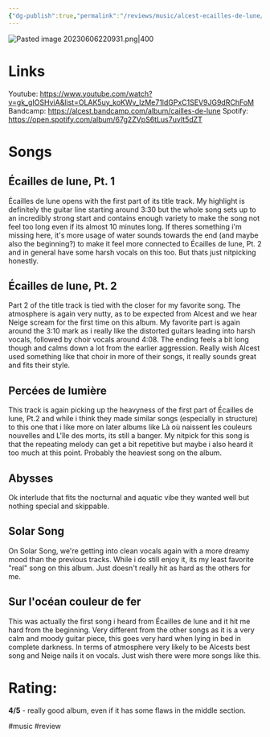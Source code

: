 ```yaml
---
{"dg-publish":true,"permalink":"/reviews/music/alcest-ecailles-de-lune/"}
---
```



![Pasted image 20230606220931.png|400](/img/user/Images/Pasted%20image%2020230606220931.png)

# Links
Youtube: https://www.youtube.com/watch?v=gk_gIOSHviA&list=OLAK5uy_koKWv_IzMe71ldGPxC1SEV9JG9dRChFoM
Bandcamp: https://alcest.bandcamp.com/album/cailles-de-lune
Spotify: https://open.spotify.com/album/67g2ZVpS6tLus7uvIt5dZT

# Songs
## Écailles de lune, Pt. 1
Écailles de lune opens with the first part of its title track. My highlight is definitely the guitar line starting around 3:30 but the whole song sets up to an incredibly strong start and contains enough variety to make the song not feel too long even if its almost 10 minutes long. If theres something i'm missing here, it's more usage of water sounds towards the end (and maybe also the beginning?) to make it feel more connected to Écailles de lune, Pt. 2 and in general have some harsh vocals on this too. But thats just nitpicking honestly.

## Écailles de lune, Pt. 2
Part 2 of the title track is tied with the closer for my favorite song. The atmosphere is again very nutty, as to be expected from Alcest and we hear Neige scream for the first time on this album. My favorite part is again around the 3:10 mark as i really like the distorted guitars leading into harsh vocals, followed by choir vocals around 4:08. The ending feels a bit long though and calms down a lot from the earlier aggression. Really wish Alcest used something like that choir in more of their songs, it really sounds great and fits their style.

## Percées de lumière
This track is again picking up the heavyness of the first part of Écailles de lune, Pt.2 and while i think they made similar songs (especially in structure) to this one that i like more on later albums like Là où naissent les couleurs nouvelles and L'île des morts, its still a banger. My nitpick for this song is that the repeating melody can get a bit repetitive but maybe i also heard it too much at this point. Probably the heaviest song on the album.

## Abysses
Ok interlude that fits the nocturnal and aquatic vibe they wanted well but nothing special and skippable.

## Solar Song
On Solar Song, we're getting into clean vocals again with a more dreamy mood than the previous tracks. While i do still enjoy it, its my least favorite "real" song on this album. Just doesn't really hit as hard as the others for me.

## Sur l'océan couleur de fer
This was actually the first song i heard from Écailles de lune and it hit me hard from the beginning. Very different from the other songs as it is a very calm and moody guitar piece, this goes very hard when lying in bed in complete darkness. In terms of atmosphere very likely to be Alcests best song and Neige nails it on vocals. Just wish there were more songs like this.

# Rating:
**4/5** - really good album, even if it has some flaws in the middle section.

#music #review